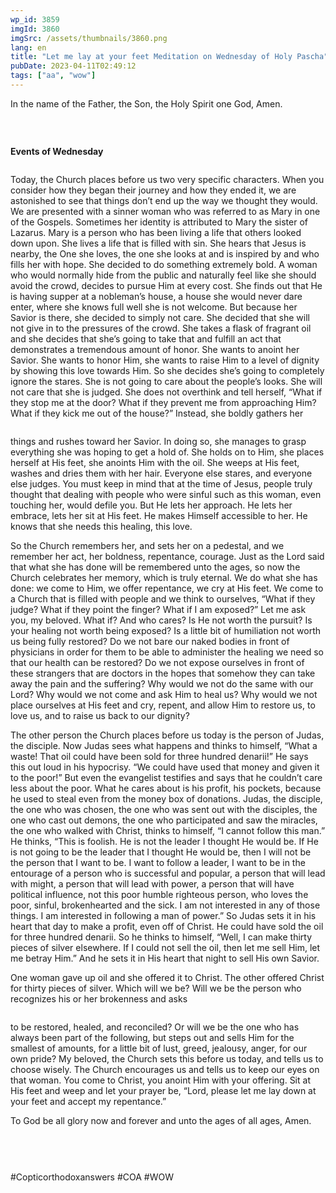```yaml
---
wp_id: 3859
imgId: 3860
imgSrc: /assets/thumbnails/3860.png
lang: en
title: "Let me lay at your feet Meditation on Wednesday of Holy Pascha"
pubDate: 2023-04-11T02:49:12
tags: ["aa", "wow"]
---
```

<!-- page: 6 -->

<p>In the name of the Father, the Son, the Holy Spirit one God, Amen.</p>
<p>&nbsp;</p>
<div class="page" title="Page 3">
<div class="section">
<div class="layoutArea">
<div class="column">
<p><strong>Events of Wednesday</strong></p>
<div class="page" title="Page 4">
<div class="section">
<div class="layoutArea">
<div class="column">
<p>Today, the Church places before us two very specific characters. When you consider how they began their journey and how they ended it, we are astonished to see that things don’t end up the way we thought they would. We are presented with a sinner woman who was referred to as Mary in one of the Gospels. Sometimes her identity is attributed to Mary the sister of Lazarus. Mary is a person who has been living a life that others looked down upon. She lives a life that is filled with sin. She hears that Jesus is nearby, the One she loves, the one she looks at and is inspired by and who fills her with hope. She decided to do something extremely bold. A woman who would normally hide from the public and naturally feel like she should avoid the crowd, decides to pursue Him at every cost. She finds out that He is having supper at a nobleman&#8217;s house, a house she would never dare enter, where she knows full well she is not welcome. But because her Savior is there, she decided to simply not care. She decided that she will not give in to the pressures of the crowd. She takes a flask of fragrant oil and she decides that she&#8217;s going to take that and fulfill an act that demonstrates a tremendous amount of honor. She wants to anoint her Savior. She wants to honor Him, she wants to raise Him to a level of dignity by showing this love towards Him. So she decides she&#8217;s going to completely ignore the stares. She is not going to care about the people’s looks. She will not care that she is judged. She does not overthink and tell herself, “What if they stop me at the door? What if they prevent me from approaching Him? What if they kick me out of the house?” Instead, she boldly gathers her</p>
</div>
</div>
</div>
</div>
<div class="page" title="Page 5">
<div class="section">
<div class="layoutArea">
<div class="column">
<p>things and rushes toward her Savior. In doing so, she manages to grasp everything she was hoping to get a hold of. She holds on to Him, she places herself at His feet, she anoints Him with the oil. She weeps at His feet, washes and dries them with her hair. Everyone else stares, and everyone else judges. You must keep in mind that at the time of Jesus, people truly thought that dealing with people who were sinful such as this woman, even touching her, would defile you. But He lets her approach. He lets her embrace, lets her sit at His feet. He makes Himself accessible to her. He knows that she needs this healing, this love.</p>
<p>So the Church remembers her, and sets her on a pedestal, and we remember her act, her boldness, repentance, courage. Just as the Lord said that what she has done will be remembered unto the ages, so now the Church celebrates her memory, which is truly eternal. We do what she has done: we come to Him, we offer repentance, we cry at His feet. We come to a Church that is filled with people and we think to ourselves, “What if they judge? What if they point the finger? What if I am exposed?” Let me ask you, my beloved. What if? And who cares? Is He not worth the pursuit? Is your healing not worth being exposed? Is a little bit of humiliation not worth us being fully restored? Do we not bare our naked bodies in front of physicians in order for them to be able to administer the healing we need so that our health can be restored? Do we not expose ourselves in front of these strangers that are doctors in the hopes that somehow they can take away the pain and the suffering? Why would we not do the same with our Lord? Why would we not come and ask Him to heal us? Why would we not place ourselves at His feet and cry, repent, and allow Him to restore us, to love us, and to raise us back to our dignity?</p>
<p>The other person the Church places before us today is the person of Judas, the disciple. Now Judas sees what happens and thinks to himself, “What a waste! That oil could have been sold for three hundred denarii!” He says this out loud in his hypocrisy. “We could have used that money and given it to the poor!” But even the evangelist testifies and says that he couldn’t care less about the poor. What he cares about is his profit, his pockets, because he used to steal even from the money box of donations. Judas, the disciple, the one who was chosen, the one who was sent out with the disciples, the one who cast out demons, the one who participated and saw the miracles, the one who walked with Christ, thinks to himself, “I cannot follow this man.” He thinks, “This is foolish. He is not the leader I thought He would be. If He is not going to be the leader that I thought He would be, then I will not be the person that I want to be. I want to follow a leader, I want to be in the entourage of a person who is successful and popular, a person that will lead with might, a person that will lead with power, a person that will have political influence, not this poor humble righteous person, who loves the poor, sinful, brokenhearted and the sick. I am not interested in any of those things. I am interested in following a man of power.” So Judas sets it in his heart that day to make a profit, even off of Christ. He could have sold the oil for three hundred denarii. So he thinks to himself, “Well, I can make thirty pieces of silver elsewhere. If I could not sell the oil, then let me sell Him, let me betray Him.” And he sets it in His heart that night to sell His own Savior.</p>
<p>One woman gave up oil and she offered it to Christ. The other offered Christ for thirty pieces of silver. Which will we be? Will we be the person who recognizes his or her brokenness and asks</p>
</div>
</div>
</div>
</div>
<div class="page" title="Page 6">
<div class="section">
<div class="layoutArea">
<div class="column">
<p>to be restored, healed, and reconciled? Or will we be the one who has always been part of the following, but steps out and sells Him for the smallest of amounts, for a little bit of lust, greed, jealousy, anger, for our own pride? My beloved, the Church sets this before us today, and tells us to choose wisely. The Church encourages us and tells us to keep our eyes on that woman. You come to Christ, you anoint Him with your offering. Sit at His feet and weep and let your prayer be, “Lord, please let me lay down at your feet and accept my repentance.”</p>
<p>To God be all glory now and forever and unto the ages of all ages, Amen.</p>
</div>
</div>
</div>
</div>
</div>
</div>
</div>
</div>
<div class="page" title="Page 4">
<div class="section">
<div class="layoutArea">
<div class="column">
<p>&nbsp;</p>
</div>
</div>
</div>
</div>
<p>#Copticorthodoxanswers #COA #WOW</p>
